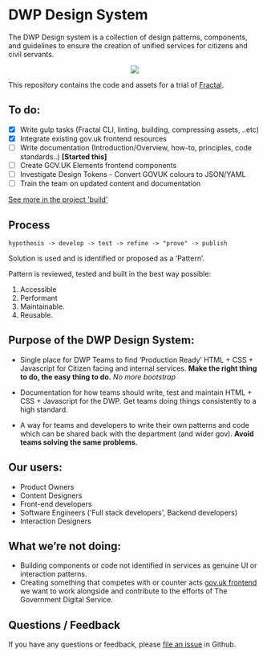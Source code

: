 # DWP Design System

The DWP Design system is a collection of design patterns, components, and guidelines to ensure the creation of unified services for citizens and civil servants.

<p style="text-align: center;"><img src="https://raw.githubusercontent.com/dwpdigitaltech/dwp-design/dev/app/assets/images/patch.jpg" style="display: inline-block;"></p>

This repository contains the code and assets for a trial of [Fractal](http://fractal.build).

## To do:

- [X] Write gulp tasks (Fractal CLI, linting, building, compressing assets, ..etc)
- [X] Integrate existing gov.uk frontend resources
- [ ] Write documentation (Introduction/Overview, how-to, principles, code standards..) **[Started this]**
- [ ] Create GOV.UK Elements frontend components
- [ ] Investigate Design Tokens - Convert GOVUK colours to JSON/YAML
- [ ] Train the team on updated content and documentation

[See more in the project 'build'](https://github.com/paulmsmith/dwp-design/projects/2)

## Process

`hypothesis -> develop -> test -> refine -> "prove" -> publish`

Solution is used and is identified or proposed as a ‘Pattern’. 

Pattern is reviewed, tested and built in the best way possible:

1. Accessible
2. Performant
3. Maintainable.
4. Reusable.

## Purpose of the DWP Design System:

* Single place for DWP Teams to find ‘Production Ready’ HTML + CSS + Javascript for Citizen facing and internal services. **Make the right thing to do, the easy thing to do.** *No more bootstrap*

* Documentation for how teams should write, test and maintain HTML + CSS + Javascript for the DWP. Get teams doing things consistently to a high standard.

* A way for teams and developers to write their own patterns and code which can be shared back with the department (and wider gov). **Avoid teams solving the same problems.**

## Our users:

- Product Owners
- Content Designers
- Front-end developers
- Software Engineers ('Full stack developers', Backend developers)
- Interaction Designers

## What we’re not doing:

- Building components or code not identified in services as genuine UI or interaction patterns. 
- Creating something that competes with or counter acts [gov.uk frontend](https://github.com/alphagov/govuk_frontend_alpha) we want to work alongside and contribute to the efforts of The Government Digital Service.

## Questions / Feedback

If you have any questions or feedback, please [file an issue](https://github.com/dwpdigitaltech/dwp-design/issues) in Github.
